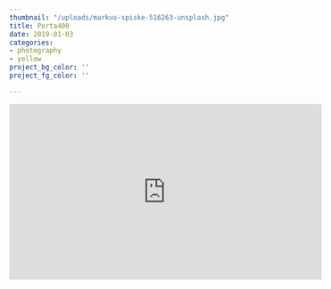 ```yaml
---
thumbnail: "/uploads/markus-spiske-516263-unsplash.jpg"
title: Porta400
date: 2019-01-03
categories:
- photography
- yellow
project_bg_color: ''
project_fg_color: ''

---
```

<iframe width="560" height="315" src="https://www.youtube.com/embed/sTk--6Vp77k" frameborder="0" allow="accelerometer; autoplay; encrypted-media; gyroscope; picture-in-picture" allowfullscreen></iframe>